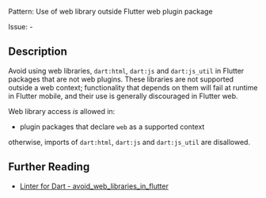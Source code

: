 Pattern: Use of web library outside Flutter web plugin package

Issue: -

## Description

Avoid using web libraries, `dart:html`, `dart:js` and 
`dart:js_util` in Flutter packages that are not web plugins. These libraries are 
not supported outside a web context; functionality that depends on them will
fail at runtime in Flutter mobile, and their use is generally discouraged in
Flutter web.

Web library access *is* allowed in:

* plugin packages that declare `web` as a supported context

otherwise, imports of `dart:html`, `dart:js` and `dart:js_util` are disallowed.

## Further Reading

* [Linter for Dart - avoid_web_libraries_in_flutter](https://dart.dev/tools/linter-rules/avoid_web_libraries_in_flutter)